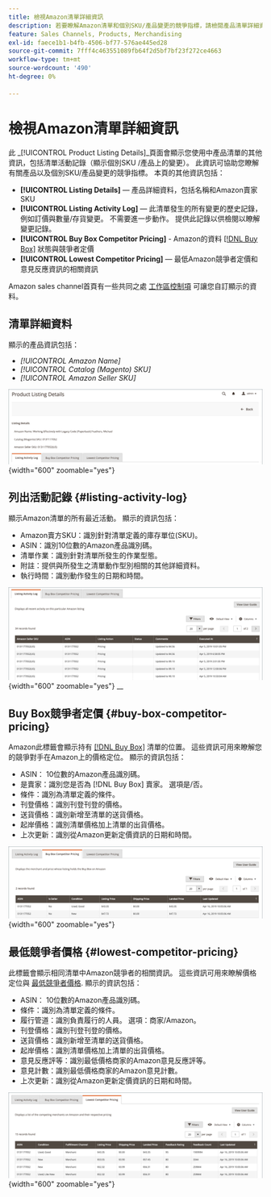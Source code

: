 ```yaml
---
title: 檢視Amazon清單詳細資訊
description: 若要瞭解Amazon清單和個別SKU/產品變更的競爭指標，請檢閱產品清單詳細資訊頁面。
feature: Sales Channels, Products, Merchandising
exl-id: faece1b1-b4fb-4506-bf77-576ae445ed28
source-git-commit: 7fff4c463551089fb64f2d5bf7bf23f272ce4663
workflow-type: tm+mt
source-wordcount: '490'
ht-degree: 0%

---
```


# 檢視Amazon清單詳細資訊

此 _[!UICONTROL Product Listing Details]_頁面會顯示您使用中產品清單的其他資訊，包括清單活動記錄（顯示個別SKU /產品上的變更）。 此資訊可協助您瞭解有關產品以及個別SKU/產品變更的競爭指標。 本頁的其他資訊包括：

- **[!UICONTROL Listing Details]**  — 產品詳細資料，包括名稱和Amazon賣家SKU
- **[!UICONTROL Listing Activity Log]**  — 此清單發生的所有變更的歷史記錄，例如訂價與數量/存貨變更。 不需要進一步動作。 提供此記錄以供檢閱以瞭解變更記錄。
- **[!UICONTROL Buy Box Competitor Pricing]** - Amazon的資料 [[!DNL Buy Box]](./buy-box-competitor-pricing.md) 狀態與競爭者定價
- **[!UICONTROL Lowest Competitor Pricing]**  — 最低Amazon競爭者定價和意見反應資訊的相關資訊

Amazon sales channel首頁有一些共同之處 [工作區控制項](./workspace-controls.md) 可讓您自訂顯示的資料。

## 清單詳細資料

顯示的產品資訊包括：

- _[!UICONTROL Amazon Name]_
- _[!UICONTROL Catalog (Magento) SKU]_
- _[!UICONTROL Amazon Seller SKU]_

![清單詳細資料](assets/amazon-product-listing-details.png){width="600" zoomable="yes"}

## 列出活動記錄 {#listing-activity-log}

顯示Amazon清單的所有最近活動。 顯示的資訊包括：

- Amazon賣方SKU：識別針對清單定義的庫存單位(SKU)。
- ASIN：識別10位數的Amazon產品識別碼。
- 清單作業：識別針對清單所發生的作業型態。
- 附註：提供與所發生之清單動作型別相關的其他詳細資料。
- 執行時間：識別動作發生的日期和時間。

![產品清單詳細資料 — 清單活動記錄](assets/amazon-listing-activity-log.png){width="600" zoomable="yes"}
__

## Buy Box競爭者定價 {#buy-box-competitor-pricing}

Amazon此標籤會顯示持有 [[!DNL Buy Box]](./buy-box-competitor-pricing.md) 清單的位置。 這些資訊可用來瞭解您的競爭對手在Amazon上的價格定位。 顯示的資訊包括：

- ASIN： 10位數的Amazon產品識別碼。
- 是賣家：識別您是否為 [!DNL Buy Box] 賣家。 選項是/否。
- 條件：識別為清單定義的條件。
- 刊登價格：識別刊登刊登的價格。
- 送貨價格：識別新增至清單的送貨價格。
- 起岸價格：識別清單價格加上清單的出貨價格。
- 上次更新：識別從Amazon更新定價資訊的日期和時間。

![產品清單詳細資料：Buy Box競爭者定價](assets/amazon-listing-details-buy-box-2.png){width="600" zoomable="yes"}

## 最低競爭者價格 {#lowest-competitor-pricing}

此標籤會顯示相同清單中Amazon競爭者的相關資訊。 這些資訊可用來瞭解價格定位與 [最低競爭者價格](./lowest-competitor-pricing.md). 顯示的資訊包括：

- ASIN： 10位數的Amazon產品識別碼。
- 條件：識別為清單定義的條件。
- 履行管道：識別負責履行的人員。 選項：商家/Amazon。
- 刊登價格：識別刊登刊登的價格。
- 送貨價格：識別新增至清單的送貨價格。
- 起岸價格：識別清單價格加上清單的出貨價格。
- 意見反應評等：識別最低價格商家的Amazon意見反應評等。
- 意見計數：識別最低價格商家的Amazon意見計數。
- 上次更新：識別從Amazon更新定價資訊的日期和時間。

![產品清單詳細資料 — 最低競爭者定價](assets/amazon-listing-details-lowest-comp.png){width="600" zoomable="yes"}
